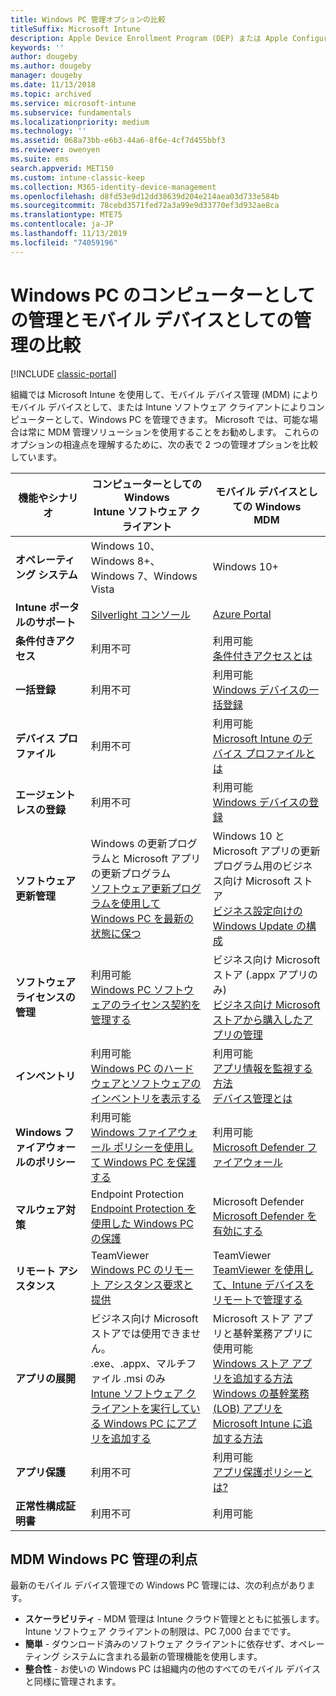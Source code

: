 ```yaml
---
title: Windows PC 管理オプションの比較
titleSuffix: Microsoft Intune
description: Apple Device Enrollment Program (DEP) または Apple Configurator を使用した会社所有の iOS デバイスの登録
keywords: ''
author: dougeby
ms.author: dougeby
manager: dougeby
ms.date: 11/13/2018
ms.topic: archived
ms.service: microsoft-intune
ms.subservice: fundamentals
ms.localizationpriority: medium
ms.technology: ''
ms.assetid: 068a73bb-e6b3-44a6-8f6e-4cf7d455bbf3
ms.reviewer: owenyen
ms.suite: ems
search.appverid: MET150
ms.custom: intune-classic-keep
ms.collection: M365-identity-device-management
ms.openlocfilehash: d8fd53e9d12dd38639d204e214aea03d733e584b
ms.sourcegitcommit: 78cebd3571fed72a3a99e9d33770ef3d932ae8ca
ms.translationtype: MTE75
ms.contentlocale: ja-JP
ms.lasthandoff: 11/13/2019
ms.locfileid: "74059196"
---
```

# <a name="compare-managing-windows-pcs-as-computers-or-mobile-devices"></a>Windows PC のコンピューターとしての管理とモバイル デバイスとしての管理の比較

[!INCLUDE [classic-portal](../includes/classic-portal.md)]

組織では Microsoft Intune を使用して、モバイル デバイス管理 (MDM) によりモバイル デバイスとして、または Intune ソフトウェア クライアントによりコンピューターとして、Windows PC を管理できます。  Microsoft では、可能な場合は常に MDM 管理ソリューションを使用することをお勧めします。 これらのオプションの相違点を理解するために、次の表で 2 つの管理オプションを比較しています。

|**機能やシナリオ** |**コンピューターとしての Windows**<br>Intune ソフトウェア クライアント | **モバイル デバイスとしての Windows**<br>MDM |
|--------------|-------------------------------|-------------------------------|
|**オペレーティング システム** |Windows 10、Windows 8+、Windows 7、Windows Vista | Windows 10+ |
|**Intune ポータルのサポート** |[Silverlight コンソール](https://manage.microsoft.com)|[Azure Portal](https://portal.azure.com) |
|**条件付きアクセス**|利用不可|利用可能 <br>[条件付きアクセスとは](../protect/conditional-access.md)|
|**一括登録**|利用不可|利用可能 <br>[Windows デバイスの一括登録](../enrollment/windows-bulk-enroll.md)|
|**デバイス プロファイル**|利用不可|利用可能 <br>[Microsoft Intune のデバイス プロファイルとは](../configuration/device-profiles.md)|
|**エージェントレスの登録**|利用不可 |利用可能<br>[Windows デバイスの登録](../enrollment/windows-enroll.md)|
|**ソフトウェア更新管理**| Windows の更新プログラムと Microsoft アプリの更新プログラム<br>[ソフトウェア更新プログラムを使用して Windows PC を最新の状態に保つ](../keep-windows-pcs-up-to-date-with-software-updates-in-microsoft-intune.md)|Windows 10 と Microsoft アプリの更新プログラム用のビジネス向け Microsoft ストア<br> [ビジネス設定向けの Windows Update の構成](../protect/windows-update-for-business-configure.md) |
|**ソフトウェア ライセンスの管理**|利用可能 <br>[Windows PC ソフトウェアのライセンス契約を管理する](../manage-license-agreements-for-windows-pc-software-in-microsoft-intune.md)|ビジネス向け Microsoft ストア (.appx アプリのみ)<br>[ビジネス向け Microsoft ストアから購入したアプリの管理](../apps/windows-store-for-business.md)|
|**インベントリ**|利用可能 <br>[Windows PC のハードウェアとソフトウェアのインベントリを表示する](view-hardware-and-software-inventory-for-windows-pcs-in-microsoft-intune.md)|利用可能 <br>[アプリ情報を監視する方法](../apps/apps-monitor.md)<br>[デバイス管理とは](../remote-actions/device-management.md)|
|**Windows ファイアウォールのポリシー**|利用可能 <br>[Windows ファイアウォール ポリシーを使用して Windows PC を保護する](../help-protect-windows-pcs-using-windows-firewall-policies-in-microsoft-intune.md) |利用可能 <br>[Microsoft Defender ファイアウォール](../protect/endpoint-protection-windows-10.md#microsoft-defender-firewall)|
|**マルウェア対策**|Endpoint Protection<br>[Endpoint Protection を使用した Windows PC の保護](../help-secure-windows-pcs-with-endpoint-protection-for-microsoft-intune.md)|Microsoft Defender<br>[Microsoft Defender を有効にする](../protect/advanced-threat-protection.md)|
|**リモート アシスタンス** |TeamViewer<br>[Windows PC のリモート アシスタンス要求と提供](request-and-provide-remote-assistance-for-windows-pcs-in-microsoft-intune.md)|TeamViewer<br> [TeamViewer を使用して、Intune デバイスをリモートで管理する](../remote-actions/teamviewer-support.md) |
|**アプリの展開** | ビジネス向け Microsoft ストアでは使用できません。<br>.exe、.appx、マルチファイル .msi のみ<br>[Intune ソフトウェア クライアントを実行している Windows PC にアプリを追加する](add-apps-for-windows-pcs-in-microsoft-intune.md)|Microsoft ストア アプリと基幹業務アプリに使用可能<br>[Windows ストア アプリを追加する方法](../apps/store-apps-windows.md)<br>[Windows の基幹業務 (LOB) アプリを Microsoft Intune に追加する方法](../apps/lob-apps-windows.md)|
|**アプリ保護**|利用不可|利用可能 <br>[アプリ保護ポリシーとは?](../apps/app-protection-policy.md)|
|**正常性構成証明書**|利用不可|利用可能|


## <a name="advantages-of-mdm-windows-pc-management"></a>MDM Windows PC 管理の利点
最新のモバイル デバイス管理での Windows PC 管理には、次の利点があります。
- **スケーラビリティ** - MDM 管理は Intune クラウド管理とともに拡張します。 Intune ソフトウェア クライアントの制限は、PC 7,000 台までです。
- **簡単** - ダウンロード済みのソフトウェア クライアントに依存せず、オペレーティング システムに含まれる最新の管理機能を使用します。
- **整合性** - お使いの Windows PC は組織内の他のすべてのモバイル デバイスと同様に管理されます。
<!-- - **Cloud optimization** - -->
